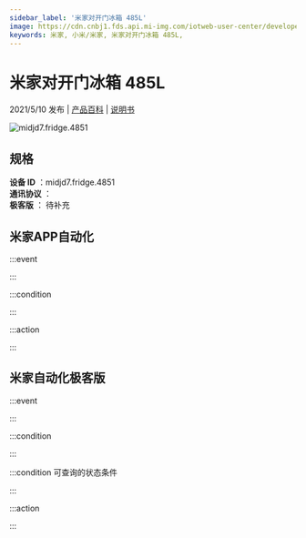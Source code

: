 ```yaml
---
sidebar_label: '米家对开门冰箱 485L'
image: https://cdn.cnbj1.fds.api.mi-img.com/iotweb-user-center/developer_1679047904723gzlF400Q.png?GalaxyAccessKeyId=AKVGLQWBOVIRQ3XLEW&Expires=9223372036854775807&Signature=vTlL6l+8eDYgbJ8ZQJeWo+7TcAY=
keywords: 米家, 小米/米家, 米家对开门冰箱 485L, 
---
```

# 米家对开门冰箱 485L

2021/5/10 发布 | [产品百科](https://home.mi.com/webapp/content/baike/product/index.html?model=midjd7.fridge.4851/) | [说明书](https://home.mi.com/views/introduction.html?model=midjd7.fridge.4851&region=cn)

![midjd7.fridge.4851](https://cdn.cnbj1.fds.api.mi-img.com/iotweb-user-center/developer_1679047904723gzlF400Q.png?GalaxyAccessKeyId=AKVGLQWBOVIRQ3XLEW&Expires=9223372036854775807&Signature=vTlL6l+8eDYgbJ8ZQJeWo+7TcAY=)

## 规格  
> 
**设备 ID** ：midjd7.fridge.4851  
**通讯协议** ：  
**极客版**  ： 待补充 


## 米家APP自动化  

:::event  

:::

:::condition  

:::

:::action   

:::

## 米家自动化极客版  

:::event  

:::

:::condition  

:::

:::condition 可查询的状态条件  

:::

:::action  

:::

        
